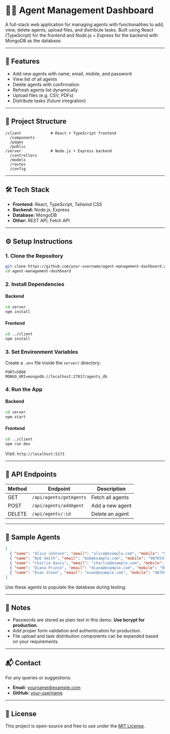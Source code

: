# 🧑‍💼 Agent Management Dashboard

A full-stack web application for managing agents with functionalities to add, view, delete agents, upload files, and distribute tasks. Built using React (TypeScript) for the frontend and Node.js + Express for the backend with MongoDB as the database.

---

## 🚀 Features

- Add new agents with name, email, mobile, and password
- View list of all agents
- Delete agents with confirmation
- Refresh agents list dynamically
- Upload files (e.g. CSV, PDFs)
- Distribute tasks (future integration)

---

## 📁 Project Structure

```
/client             # React + TypeScript frontend
  /components
  /pages
  /public
/server             # Node.js + Express backend
  /controllers
  /models
  /routes
  /config
```

---

## 🛠️ Tech Stack

- **Frontend:** React, TypeScript, Tailwind CSS
- **Backend:** Node.js, Express
- **Database:** MongoDB
- **Other:** REST API, Fetch API

---

## ⚙️ Setup Instructions

### 1. Clone the Repository

```bash
git clone https://github.com/your-username/agent-management-dashboard.git
cd agent-management-dashboard
```

### 2. Install Dependencies

#### Backend

```bash
cd server
npm install
```

#### Frontend

```bash
cd ../client
npm install
```

### 3. Set Environment Variables

Create a `.env` file inside the `server/` directory:

```env
PORT=5000
MONGO_URI=mongodb://localhost:27017/agents_db
```

### 4. Run the App

#### Backend

```bash
cd server
npm start
```

#### Frontend

```bash
cd ../client
npm run dev
```

Visit: `http://localhost:5173`

---

## 📡 API Endpoints

| Method | Endpoint                         | Description          |
|--------|----------------------------------|----------------------|
| GET    | `/api/agents/getAgents`          | Fetch all agents     |
| POST   | `/api/agents/addAgent`           | Add a new agent      |
| DELETE | `/api/agents/:id`                | Delete an agent      |

---

## 👤 Sample Agents

```json
[
  { "name": "Alice Johnson", "email": "alice@example.com", "mobile": "9876543210", "password": "pass1234" },
  { "name": "Bob Smith", "email": "bob@example.com", "mobile": "9876543211", "password": "pass1234" },
  { "name": "Charlie Davis", "email": "charlie@example.com", "mobile": "9876543212", "password": "pass1234" },
  { "name": "Diana Prince", "email": "diana@example.com", "mobile": "9876543213", "password": "pass1234" },
  { "name": "Evan Stone", "email": "evan@example.com", "mobile": "9876543214", "password": "pass1234" }
]
```

Use these agents to populate the database during testing.

---

## 📌 Notes

- Passwords are stored as plain text in this demo. **Use bcrypt for production.**
- Add proper form validation and authentication for production.
- File upload and task distribution components can be expanded based on your requirements.

---

## 📬 Contact

For any queries or suggestions:

- **Email:** yourname@example.com
- **GitHub:** [your-username](https://github.com/your-username)

---

## 📄 License

This project is open-source and free to use under the [MIT License](LICENSE).